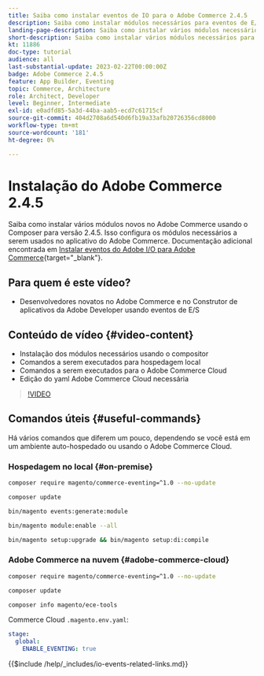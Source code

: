 ```yaml
---
title: Saiba como instalar eventos de IO para o Adobe Commerce 2.4.5
description: Saiba como instalar módulos necessários para eventos de E/S no Adobe Commerce 2.4.5 para uso no Construtor de aplicativos do Adobe Developer
landing-page-description: Saiba como instalar vários módulos necessários para o Adobe Commerce 2.4.5 usando o Composer.
short-description: Saiba como instalar vários módulos necessários para o Adobe Commerce 2.4.5 usando o Composer.
kt: 11886
doc-type: tutorial
audience: all
last-substantial-update: 2023-02-22T00:00:00Z
badge: Adobe Commerce 2.4.5
feature: App Builder, Eventing
topic: Commerce, Architecture
role: Architect, Developer
level: Beginner, Intermediate
exl-id: e0adfd85-5a3d-44ba-aab5-ecd7c61715cf
source-git-commit: 404d2708a6d540d6fb19a33afb20726356cd8000
workflow-type: tm+mt
source-wordcount: '181'
ht-degree: 0%

---
```


# Instalação do Adobe Commerce 2.4.5

Saiba como instalar vários módulos novos no Adobe Commerce usando o Composer para versão 2.4.5. Isso configura os módulos necessários a serem usados no aplicativo do Adobe Commerce. Documentação adicional encontrada em [Instalar eventos do Adobe I/O para Adobe Commerce](https://developer.adobe.com/commerce/events/get-started/installation/){target="_blank"}.

## Para quem é este vídeo?

* Desenvolvedores novatos no Adobe Commerce e no Construtor de aplicativos da Adobe Developer usando eventos de E/S

## Conteúdo de vídeo {#video-content}

* Instalação dos módulos necessários usando o compositor
* Comandos a serem executados para hospedagem local
* Comandos a serem executados para o Adobe Commerce Cloud
* Edição do yaml Adobe Commerce Cloud necessária

>[!VIDEO](https://video.tv.adobe.com/v/3415794?quality=12&learn=on)

## Comandos úteis {#useful-commands}

Há vários comandos que diferem um pouco, dependendo se você está em um ambiente auto-hospedado ou usando o Adobe Commerce Cloud.

### Hospedagem no local {#on-premise}

```bash
composer require magento/commerce-eventing=^1.0 --no-update

composer update

bin/magento events:generate:module

bin/magento module:enable --all

bin/magento setup:upgrade && bin/magento setup:di:compile
```

### Adobe Commerce na nuvem {#adobe-commerce-cloud}

```bash
composer require magento/commerce-eventing=^1.0 --no-update

composer update

composer info magento/ece-tools
```

Commerce Cloud `.magento.env.yaml`:

```yaml
stage:
  global:
    ENABLE_EVENTING: true
```

{{$include /help/_includes/io-events-related-links.md}}
